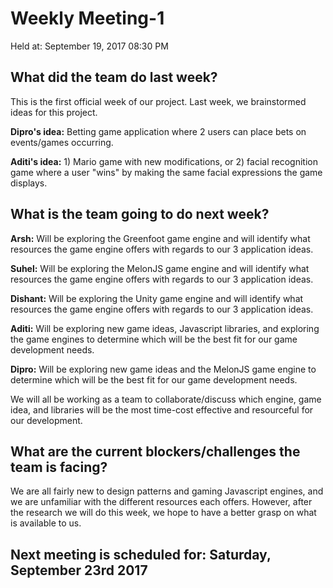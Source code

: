 # Weekly Meeting-1                             
Held at: September 19, 2017 08:30 PM

## What did the team do last week?
This is the first official week of our project. Last week, we brainstormed ideas for this project. 

**Dipro's idea:** Betting game application where 2 users can place bets on events/games occurring.

**Aditi's idea:** 1) Mario game with new modifications, or 2) facial recognition game where a user "wins" by making the same facial expressions the game displays.


## What is the team going to do next week?
**Arsh:** Will be exploring the Greenfoot game engine and will identify what resources the game engine offers with regards to our 3 application ideas.

**Suhel:** Will be exploring the MelonJS game engine and will identify what resources the game engine offers with regards to our 3 application ideas.

**Dishant:** Will be exploring the Unity game engine and will identify what resources the game engine offers with regards to our 3 application ideas.

**Aditi:** Will be exploring new game ideas, Javascript libraries, and exploring the game engines to determine which will be the best fit for our game development needs.

**Dipro:** Will be exploring new game ideas and the MelonJS game engine to determine which will be the best fit for our game development needs.

We will all be working as a team to collaborate/discuss which engine, game idea, and libraries will be the most time-cost effective and resourceful for our development.

## What are the current blockers/challenges the team is facing?
We are all fairly new to design patterns and gaming Javascript engines, and we are unfamiliar with the different resources each offers. However, after the research we will do this week, we hope to have a better grasp on what is available to us. 

## Next meeting is scheduled for: Saturday, September 23rd 2017
